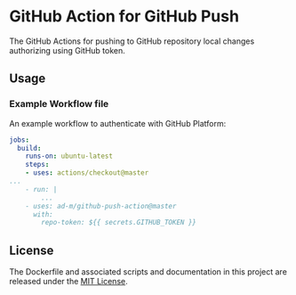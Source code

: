 # GitHub Action for GitHub Push

The GitHub Actions for pushing to GitHub repository local changes authorizing using GitHub token.

## Usage

### Example Workflow file

An example workflow to authenticate with GitHub Platform:

```yaml
jobs:
  build:
    runs-on: ubuntu-latest
    steps:
    - uses: actions/checkout@master
...
    - run: |
        ...
    - uses: ad-m/github-push-action@master
      with:
        repo-token: ${{ secrets.GITHUB_TOKEN }}
```

## License

The Dockerfile and associated scripts and documentation in this project are released under the [MIT License](LICENSE).
